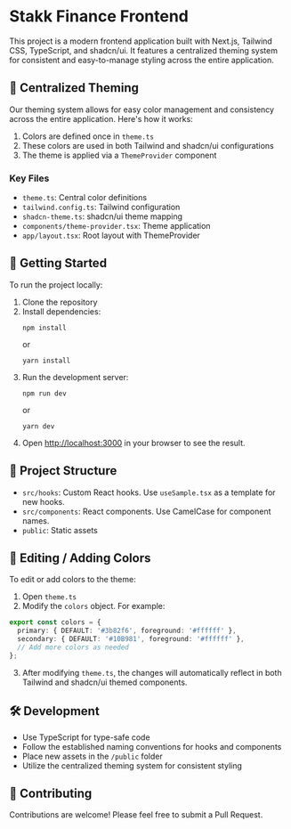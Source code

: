 # Stakk Finance Frontend

This project is a modern frontend application built with Next.js, Tailwind CSS, TypeScript, and shadcn/ui. It features a centralized theming system for consistent and easy-to-manage styling across the entire application.

## 🎨 Centralized Theming

Our theming system allows for easy color management and consistency across the entire application. Here's how it works:

1. Colors are defined once in `theme.ts`
2. These colors are used in both Tailwind and shadcn/ui configurations
3. The theme is applied via a `ThemeProvider` component

### Key Files

- `theme.ts`: Central color definitions
- `tailwind.config.ts`: Tailwind configuration
- `shadcn-theme.ts`: shadcn/ui theme mapping
- `components/theme-provider.tsx`: Theme application
- `app/layout.tsx`: Root layout with ThemeProvider

## 🚀 Getting Started

To run the project locally:

1. Clone the repository
2. Install dependencies:
   ```
   npm install
   ```
   or
   ```
   yarn install
   ```
3. Run the development server:
   ```
   npm run dev
   ```
   or
   ```
   yarn dev
   ```
4. Open [http://localhost:3000](http://localhost:3000) in your browser to see the result.

## 📁 Project Structure

- `src/hooks`: Custom React hooks. Use `useSample.tsx` as a template for new hooks.
- `src/components`: React components. Use CamelCase for component names.
- `public`: Static assets

## 🎨 Editing / Adding Colors

To edit or add colors to the theme:

1. Open `theme.ts`
2. Modify the `colors` object. For example:

```typescript
export const colors = {
  primary: { DEFAULT: '#3b82f6', foreground: '#ffffff' },
  secondary: { DEFAULT: '#10B981', foreground: '#ffffff' },
  // Add more colors as needed
};
```

3. After modifying `theme.ts`, the changes will automatically reflect in both Tailwind and shadcn/ui themed components.

## 🛠 Development

- Use TypeScript for type-safe code
- Follow the established naming conventions for hooks and components
- Place new assets in the `/public` folder
- Utilize the centralized theming system for consistent styling

## 🤝 Contributing

Contributions are welcome! Please feel free to submit a Pull Request.
